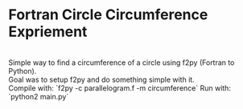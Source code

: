 <h1>Fortran Circle Circumference Expriement</h1><br>
Simple way to find a circumference of a circle using f2py (Fortran to Python).<br>
Goal was to setup f2py and do something simple with it.<br>
Compile with:
`f2py -c parallelogram.f -m circumference`
Run with:<br>
`python2 main.py`

